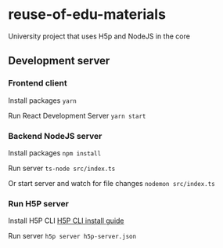 # reuse-of-edu-materials
University project that uses H5p and NodeJS in the core

## Development server

### Frontend client

  Install packages
  ```yarn```
  
  Run React Development Server
  ```yarn start```

### Backend NodeJS server

  Install packages
  ```npm install```

  Run server
  ```ts-node src/index.ts```

  Or start server and watch for file changes
  ```nodemon src/index.ts```

### Run H5P server

  Install H5P CLI
  [H5P CLI install guide](https://h5p.org/h5p-cli-guide)

  Run server
  ```h5p server h5p-server.json```